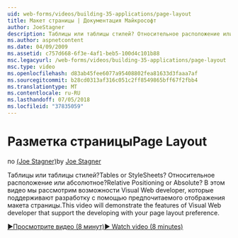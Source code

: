 ```yaml
---
uid: web-forms/videos/building-35-applications/page-layout
title: Макет страницы | Документация Майкрософт
author: JoeStagner
description: Таблицы или таблицы стилей? Относительное расположение или абсолютное? В этом видео будет продемонстрировать возможности Visual Web developer, которая поддерживает разработку с yo...
ms.author: aspnetcontent
ms.date: 04/09/2009
ms.assetid: c757d668-6f3e-4af1-beb5-100d4c101b88
msc.legacyurl: /web-forms/videos/building-35-applications/page-layout
msc.type: video
ms.openlocfilehash: d83ab45fee6077a95408802fea81633d3faaa7af
ms.sourcegitcommit: b28cd0313af316c051c2ff8549865bff67f2fbb4
ms.translationtype: MT
ms.contentlocale: ru-RU
ms.lasthandoff: 07/05/2018
ms.locfileid: "37835059"
---
```

<a name="page-layout"></a><span data-ttu-id="242ff-105">Разметка страницы</span><span class="sxs-lookup"><span data-stu-id="242ff-105">Page Layout</span></span>
====================
<span data-ttu-id="242ff-106">по [(Joe Stagner)](https://github.com/JoeStagner)</span><span class="sxs-lookup"><span data-stu-id="242ff-106">by [Joe Stagner](https://github.com/JoeStagner)</span></span>

<span data-ttu-id="242ff-107">Таблицы или таблицы стилей?</span><span class="sxs-lookup"><span data-stu-id="242ff-107">Tables or StyleSheets?</span></span> <span data-ttu-id="242ff-108">Относительное расположение или абсолютное?</span><span class="sxs-lookup"><span data-stu-id="242ff-108">Relative Positioning or Absolute?</span></span> <span data-ttu-id="242ff-109">В этом видео мы рассмотрим возможности Visual Web developer, которые поддерживают разработку с помощью предпочитаемого отображения макета страницы.</span><span class="sxs-lookup"><span data-stu-id="242ff-109">This video will demonstrate the features of Visual Web developer that support the developing with your page layout preference.</span></span>

[<span data-ttu-id="242ff-110">&#9654;Просмотрите видео (8 минут)</span><span class="sxs-lookup"><span data-stu-id="242ff-110">&#9654; Watch video (8 minutes)</span></span>](https://channel9.msdn.com/Blogs/ASP-NET-Site-Videos/page-layout)
